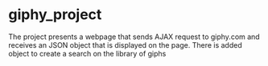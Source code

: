 # giphy_project

The project presents a webpage that sends AJAX request to giphy.com and receives an JSON object that is displayed on the page. There is added object to create a search on the library of giphs
